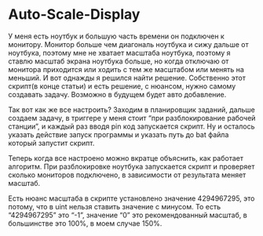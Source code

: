 # Auto-Scale-Display
У меня есть ноутбук и большую часть времени он подключен к монитору. Монитор больше чем диагональ ноутбука и сижу дальше от ноутбука, поэтому мне не хватает масштаба ноутбука, поэтому я ставлю масштаб экрана ноутбука больше, но когда отключаю от монитора приходится или ходить с тем же масштабом или менять на меньший. И вот однажды я решился найти решение. Собственно этот скрипт(в конце статьи) и есть решение, с нюансом, нужно самому создавать задачу. Возможно в будущем будет авто добавление.  
  
Так вот как же все настроить? Заходим в планировщик заданий, дальше создаем задачу, в триггере у меня стоит “при разблокирование рабочей станции”, и каждый раз вводя pin код запускается скрипт. Ну и осталось указать действие запуск программы и указать путь до bat файла который запустит скрипт.  
  
Теперь когда все настроено можно вкратце объяснить, как работает алгоритм. При разблокировке ноутбука запускается скрипт и проверяет сколько мониторов подключено, в зависимости от результата меняет масштаб.  
  
Есть нюанс масштаба в скрипте установлено значение 4294967295, это потому, что в uint нельзя ставить значение с минусом. То есть “4294967295” это “-1”, значение “0” это рекомендованный масштаб, в большинстве это 100%, в моем случае 150%.  

